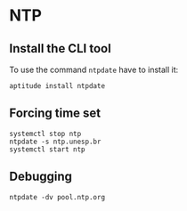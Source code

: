 
NTP
===

Install the CLI tool
--------------------

To use the command `ntpdate` have to install it:

    aptitude install ntpdate

Forcing time set
----------------

    systemctl stop ntp
    ntpdate -s ntp.unesp.br
    systemctl start ntp

Debugging
---------

    ntpdate -dv pool.ntp.org

